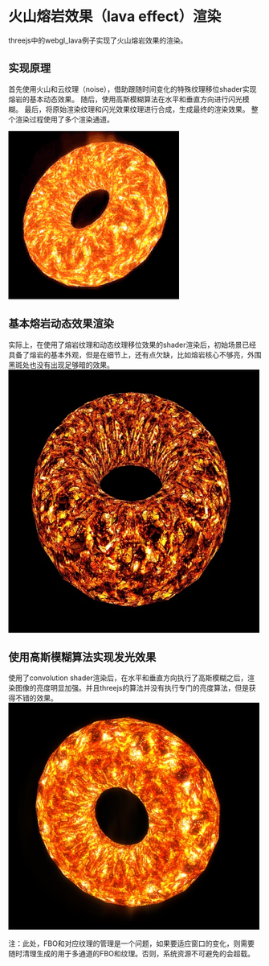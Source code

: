 # 火山熔岩效果（lava effect）渲染
threejs中的webgl_lava例子实现了火山熔岩效果的渲染。

## 实现原理
首先使用火山和云纹理（noise），借助跟随时间变化的特殊纹理移位shader实现熔岩的基本动态效果。
随后，使用高斯模糊算法在水平和垂直方向进行闪光模糊。
最后，将原始渲染纹理和闪光效果纹理进行合成，生成最终的渲染效果。
整个渲染过程使用了多个渲染通道。

![lavaeffect_dynamic_smal](media/lavaeffect_dynamic_small.gif)

## 基本熔岩动态效果渲染
实际上，在使用了熔岩纹理和动态纹理移位效果的shader渲染后，初始场景已经具备了熔岩的基本外观，但是在细节上，还有点欠缺，比如熔岩核心不够亮，外围黑斑处也没有出现足够暗的效果。
![basic_lavaeffect_2020_0330](media/basic_lavaeffect_2020_0330.jpg)

## 使用高斯模糊算法实现发光效果
使用了convolution shader渲染后，在水平和垂直方向执行了高斯模糊之后，渲染图像的亮度明显加强。并且threejs的算法并没有执行专门的亮度算法，但是获得不错的效果。
![lavaeffect_glow_20200330](media/lavaeffect_glow_20200330.jpg)

注：此处，FBO和对应纹理的管理是一个问题，如果要适应窗口的变化，则需要随时清理生成的用于多通道的FBO和纹理。否则，系统资源不可避免的会超载。






